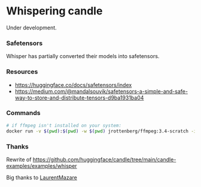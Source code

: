 # Whispering candle

Under development.

### Safetensors
Whisper has partially converted their models into safetensors.

### Resources
- https://huggingface.co/docs/safetensors/index
- https://medium.com/@mandalsouvik/safetensors-a-simple-and-safe-way-to-store-and-distribute-tensors-d9ba1931ba04


### Commands
```sh
# if ffmpeg isn't installed on your system:
docker run -v $(pwd):$(pwd) -w $(pwd) jrottenberg/ffmpeg:3.4-scratch -i $(pwd)/record.mp4 -ar 16000 $(pwd)/output.wav


```

### Thanks
Rewrite of https://github.com/huggingface/candle/tree/main/candle-examples/examples/whisper

Big thanks to [LaurentMazare](https://github.com/LaurentMazare)